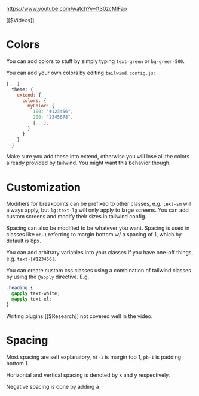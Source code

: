 https://www.youtube.com/watch?v=ft30zcMlFao

[[$Videos]]

# Colors

You can add colors to stuff by simply typing `text-green` or `bg-green-500`.

You can add your own colors by editing `tailwind.config.js`:

```js
[...]
  theme: {
    extend: {
      colors: {
	    myColor: {
	      100: "#123456",
	      200: "2345678",
	      [...],
	    }
	  }
    }
  }
```

Make sure you add these into extend, otherwise you will lose all the colors already provided by tailwind. You might want this behavior though.

# Customization

Modifiers for breakpoints can be prefixed to other classes, e.g. `text-sm` will always apply, but `lg:text-lg` will only apply to large screens. You can add custom screens and modify their sizes in tailwind config.

Spacing can also be modified to be whatever you want. Spacing is used in classes like `mb-1` referring to margin bottom w/ a spacing of 1, which by default is 8px.

You can add arbitrary variables into your classes if you have one-off things, e.g. `text-[#123456]`.

You can create custom css classes using a combination of tailwind classes by using the `@apply` directive. E.g.

```css
.heading {
  @apply text-white;
  @apply text-xl;
}
```

Writing plugins [[$Research]] not covered well in the video.

# Spacing

Most spacing are self explanatory, `mt-1` is margin top 1, `pb-1` is padding bottom 1.

Horizontal and vertical spacing is denoted by x and y respectively.

Negative spacing is done by adding a 
